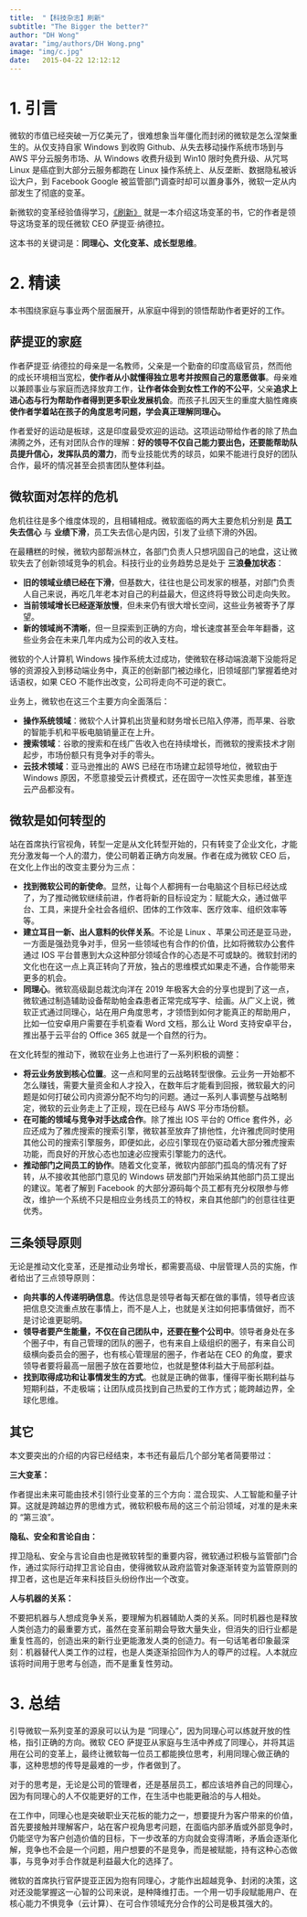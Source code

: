 ```yaml
---
title:  "【科技杂志】刷新"
subtitle: "The Bigger the better?"
author: "DH Wong"
avatar: "img/authors/DH Wong.png"
image: "img/c.jpg"
date:   2015-04-22 12:12:12
---
```

 

# 1. 引言

微软的市值已经突破一万亿美元了，很难想象当年僵化而封闭的微软是怎么涅槃重生的。从仅支持自家 Windows 到收购 Github、从失去移动操作系统市场到与 AWS 平分云服务市场、从 Windows 收费升级到 Win10 限时免费升级、从咒骂 Linux 是癌症到大部分云服务都跑在 Linux 操作系统上、从反垄断、数据隐私被诉讼大户，到 Facebook Google 被监管部门调查时却可以置身事外，微软一定从内部发生了彻底的变革。

新微软的变革经验值得学习，[《刷新》](https://www.baidu.com/link?url=tVqSngscNfJokBYi3Jwg66SDAJy8Sn5Y4nChDn1gJRAdsrbNYqXSQl43UyyryLtsNhlf4e0UjUfseUAUpPTuMK&wd=&eqid=c6d6c373000d8ee4000000045d58efd4) 就是一本介绍这场变革的书，它的作者是领导这场变革的现任微软 CEO 萨提亚·纳德拉。

这本书的关键词是：**同理心、文化变革、成长型思维**。

# 2. 精读

本书围绕家庭与事业两个层面展开，从家庭中得到的领悟帮助作者更好的工作。

## 萨提亚的家庭

作者萨提亚·纳德拉的母亲是一名教师，父亲是一个勤奋的印度高级官员，然而他的成长环境相当宽松，**使作者从小就懂得独立思考并按照自己的意愿做事**。母亲难以兼顾事业与家庭而选择放弃工作，**让作者体会到女性工作的不公平**，父亲**追求上进心态与行为帮助作者得到更多职业发展机会**。而孩子扎因天生的重度大脑性瘫痪**使作者学着站在孩子的角度思考问题，学会真正理解同理心。**

作者爱好的运动是板球，这是印度最受欢迎的运动。这项运动带给作者的除了热血沸腾之外，还有对团队合作的理解：**好的领导不仅自己能力要出色，还要能帮助队员提升信心，发挥队员的潜力**，而专业技能优秀的球员，如果不能进行良好的团队合作，最坏的情况甚至会损害团队整体利益。

## 微软面对怎样的危机

危机往往是多个维度体现的，且相辅相成。微软面临的两大主要危机分别是 **员工失去信心** 与 **业绩下滑**，员工失去信心是内因，引发了业绩下滑的外因。

在最糟糕的时候，微软内部帮派林立，各部门负责人只想巩固自己的地盘，这让微软失去了创新领域竞争的机会。科技行业的业务趋势总是处于 **三浪叠加状态**：

- **旧的领域业绩已经在下滑**，但基数大，往往也是公司发家的根基，对部门负责人自己来说，再吃几年老本对自己的利益最大，但这终将导致公司走向失败。
- **当前领域增长已经逐渐放慢**，但未来仍有很大增长空间，这些业务被寄予了厚望。
- **新的领域尚不清晰**，但一旦探索到正确的方向，增长速度甚至会年年翻番，这些业务会在未来几年内成为公司的收入支柱。

微软的个人计算机 Windows 操作系统太过成功，使微软在移动端浪潮下没能将足够的资源投入到移动端业务中，真正的创新部门被边缘化，旧领域部门掌握着绝对话语权，如果 CEO 不能作出改变，公司将走向不可逆的衰亡。

业务上，微软也在这三个主要方向全面落后：

- **操作系统领域**：微软个人计算机出货量和财务增长已陷入停滞，而苹果、谷歌的智能手机和平板电脑销量正在上升。
- **搜索领域**：谷歌的搜索和在线广告收入也在持续增长，而微软的搜索技术才刚起步，市场份额只有竞争对手的零头。
- **云技术领域**：亚马逊推出的 AWS 已经在市场建立起领导地位，微软由于 Windows 原因，不愿意接受云计费模式，还在固守一次性买卖思维，甚至连云产品都没有。

## 微软是如何转型的

站在首席执行官视角，转型一定是从文化转型开始的，只有转变了企业文化，才能充分激发每一个人的潜力，使公司朝着正确方向发展。作者在成为微软 CEO 后，在文化上作出的改变主要分为三点：

- **找到微软公司的新使命**。显然，让每个人都拥有一台电脑这个目标已经达成了，为了推动微软继续前进，作者将新的目标设定为：赋能大众，通过做平台、工具，来提升全社会各组织、团体的工作效率、医疗效率、组织效率等等。
- **建立耳目一新、出人意料的伙伴关系**。不论是 Linux 、苹果公司还是亚马逊，一方面是强劲竞争对手，但另一些领域也有合作的价值，比如将微软办公套件通过 IOS 平台普惠到大众这种部分领域合作的心态是不可或缺的。微软封闭的文化也在这一点上真正转向了开放，独占的思维模式如果走不通，合作能带来更多的机会。
- **同理心**。微软高级副总裁沈向洋在 2019 年极客大会的分享也提到了这一点，微软通过制造辅助设备帮助帕金森患者正常完成写字、绘画。从广义上说，微软正式通过同理心，站在用户角度思考，才领悟到如何才能真正的帮助用户，比如一位安卓用户需要在手机查看 Word 文档，那么让 Word 支持安卓平台，推出基于云平台的 Office 365 就是一个自然的行为。

在文化转型的推动下，微软在业务上也进行了一系列积极的调整：

- **将云业务放到核心位置**。这一点和阿里的云战略转型很像。云业务一开始都不怎么赚钱，需要大量资金和人才投入，在数年后才能看到回报，微软最大的问题是如何打破公司内资源分配不均匀的问题。通过一系列人事调整与战略制定，微软的云业务走上了正规，现在已经与 AWS 平分市场份额。
- **在可能的领域与竞争对手达成合作**。除了推出 IOS 平台的 Office 套件外，必应还成为了雅虎搜索的搜索引擎，微软甚至放弃了排他性，允许雅虎同时使用其他公司的搜索引擎服务，即便如此，必应引擎现在仍驱动着大部分雅虎搜索功能，而良好的开放心态也加速必应搜索引擎能力的迭代。
- **推动部门之间员工的协作**。随着文化变革，微软内部部门孤岛的情况有了好转，从不接收其他部门意见的 Windows 研发部门开始采纳其他部门员工提出的建议。笔者了解到 Facebook 的大部分源码每个员工都有充分权限参与修改，维护一个系统不只是相应业务线员工的特权，来自其他部门的创意往往更优秀。

## 三条领导原则

无论是推动文化变革，还是推动业务增长，都需要高级、中层管理人员的实施，作者给出了三点领导原则：

- **向共事的人传递明确信息**。传达信息是领导者每天都在做的事情，领导者应该把信息交流重点放在事情上，而不是人上，也就是关注如何把事情做好，而不是讨论谁更聪明。
- **领导者要产生能量，不仅在自己团队中，还要在整个公司中**。领导者身处在多个圈子中，有自己管理的团队的圈子，也有来自上级组织的圈子，有来自公司级横向委员会的圈子，也有核心管理层的圈子，作者站在 CEO 的角度，要求领导者要将最高一层圈子放在首要地位，也就是整体利益大于局部利益。
- **找到取得成功和让事情发生的方式**。也就是正确的做事，懂得平衡长期利益与短期利益，不走极端；让团队成员找到自己热爱的工作方式；能跨越边界，全球化思维。

## 其它

本文要突出的介绍的内容已经结束，本书还有最后几个部分笔者简要带过：

**三大变革：**

作者提出未来可能由技术引领行业变革的三个方向：混合现实、人工智能和量子计算。这就是跨越边界的思维方式，微软积极布局的这三个前沿领域，对准的是未来的 “第三浪”。

**隐私、安全和言论自由：**

捍卫隐私、安全与言论自由也是微软转型的重要内容，微软通过积极与监管部门合作，通过实际行动捍卫言论自由，使得微软从政府监管对象逐渐转变为监管原则的捍卫者，这也是近年来科技巨头纷纷作出一个改变。

**人与机器的关系：**

不要把机器与人想成竞争关系，要理解为机器辅助人类的关系。同时机器也是释放人类创造力的最重要方式，虽然在变革前期会导致大量失业，但消失的旧行业都是重复性高的，创造出来的新行业更能激发人类的创造力。有一句话笔者印象最深刻：机器替代人类工作的过程，也是人类逐渐拾回作为人的尊严的过程。人本就应该将时间用于思考与创造，而不是重复性劳动。

# 3. 总结

引导微软一系列变革的源泉可以认为是 “同理心”，因为同理心可以练就开放的性格，指引正确的方向。微软 CEO 萨提亚从家庭与生活中养成了同理心，并将其运用在公司的变革上，最终让微软每一位员工都能换位思考，利用同理心做正确的事，这种思想的传导是最难的一步，作者做到了。

对于的思考是，无论是公司的管理者，还是基层员工，都应该培养自己的同理心，因为有同理心的人不仅能更好的工作，在生活中也能更融洽的与人相处。

在工作中，同理心也是突破职业天花板的能力之一，想要提升为客户带来的价值，首先要接触并理解客户，站在客户视角思考问题，在面临内部矛盾或外部竞争时，仍能坚守为客户创造价值的目标，下一步改革的方向就会变得清晰，矛盾会逐渐化解，竞争也不会是一个问题，用户想要的不是竞争，而是被赋能，持有这种心态做事，与竞争对手合作就是利益最大化的选择了。

微软的首席执行官萨提亚正因为抱有同理心，才能作出超越竞争、封闭的决策，这对还没能掌握这一心智的公司来说，是种降维打击。一个用一切手段赋能用户、在核心能力不惧竞争（云计算）、在可合作领域充分合作的公司是极其强大的。